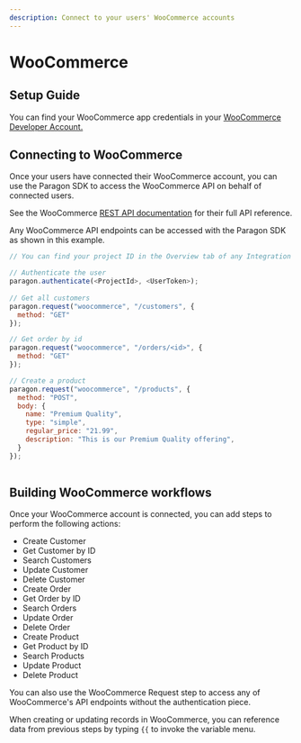 ```yaml
---
description: Connect to your users' WooCommerce accounts
---
```


# WooCommerce

## Setup Guide

You can find your WooCommerce app credentials in your [WooCommerce Developer Account.](https://woocommerce.github.io/woocommerce-rest-api-docs/)

## Connecting to WooCommerce

Once your users have connected their WooCommerce account, you can use the Paragon SDK to access the WooCommerce API on behalf of connected users.

See the WooCommerce [REST API documentation](https://woocommerce.github.io/woocommerce-rest-api-docs/) for their full API reference.

Any WooCommerce API endpoints can be accessed with the Paragon SDK as shown in this example.

```javascript
// You can find your project ID in the Overview tab of any Integration

// Authenticate the user
paragon.authenticate(<ProjectId>, <UserToken>);
            
// Get all customers
paragon.request("woocommerce", "/customers", {
  method: "GET"
});

// Get order by id
paragon.request("woocommerce", "/orders/<id>", {
  method: "GET"
});

// Create a product
paragon.request("woocommerce", "/products", {
  method: "POST",
  body: {
    name: "Premium Quality",
    type: "simple",
    regular_price: "21.99",
    description: "This is our Premium Quality offering",
  }
});
  
```

## Building WooCommerce workflows

Once your WooCommerce account is connected, you can add steps to perform the following actions:

* Create Customer
* Get Customer by ID
* Search Customers
* Update Customer
* Delete Customer
* Create Order
* Get Order by ID
* Search Orders
* Update Order
* Delete Order
* Create Product
* Get Product by ID
* Search Products
* Update Product
* Delete Product

You can also use the WooCommerce Request step to access any of WooCommerce's API endpoints without the authentication piece.

When creating or updating records in WooCommerce, you can reference data from previous steps by typing `{{` to invoke the variable menu.
